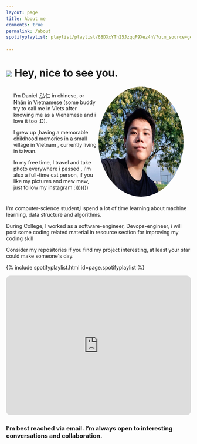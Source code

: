 ```yaml
---
layout: page
title: About me
comments: true
permalink: /about
spotifyplaylist: playlist/playlist/68DXxYTn25JzqqF9Xez4hV?utm_source=generator

---
```

<h1>
    <img src="https://emojis.slackmojis.com/emojis/images/1531849430/4246/blob-sunglasses.gif?1531849430" width="30"/> Hey, nice to see you.
</h1>
<div 
    class="row" 
    style= "content: ;display: table;clear: both;margin: 20px;"
>
  <div class="column" style="float: left;width: 50%;">
  <p>
        I’m Daniel ,弘仁 in chinese, or Nhân in Vietnamese (some buddy try to call me in Viets after knowing me as a Vienamese and i love it too :D).
  </p>
  <p>
    I grew up ,having a memorable childhood memories in a small village in Vietnam , currently living in taiwan.
  </p>
   <p>
        In my free time, I travel and take photo  everywhere i passed , i'm also a full-time cat person,  if you like my pictures and mew mew, just follow my instagram :)))))))
  </p>
</div>
<div class="column" style="float: left;width: 50%;">
    <img 
        width="300" 
        height="300" 
        src="../assets/images/logo.png"
        style = "border-radius: 50% ;"
    />
</div>
</div>
<p>
    I'm computer-science student,I spend a lot of time learning about machine learning, data structure and algorithms.
</p>
<p>
  During College, I worked as a software-engineer, Devops-engineer, i will post some coding related material in resource section for improving  my coding skill</p>

Consider my repositories if you find my project interesting, at least your star could make someone's day.

{% include spotifyplaylist.html id=page.spotifyplaylist %}

<iframe style="border-radius:12px" 
src="https://open.spotify.com/embed/playlist/68DXxYTn25JzqqF9Xez4hV?utm_source=generator" 
width="100%" 
height="380" 
frameBorder="0" 
allowfullscreen="" allow="autoplay; clipboard-write; encrypted-media; fullscreen; picture-in-picture" 
loading="lazy">
</iframe>


### I’m best reached via email. I’m always open to interesting conversations and collaboration.
</div>